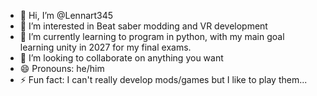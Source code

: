- 👋 Hi, I’m @Lennart345
- 👀 I’m interested in Beat saber modding and VR development
- 🌱 I’m currently learning to program in python, with my main goal learning unity in 2027 for my final exams.
- 💞️ I’m looking to collaborate on anything you want
- 😄 Pronouns: he/him
- ⚡ Fun fact: I can't really develop mods/games but I like to play them...


